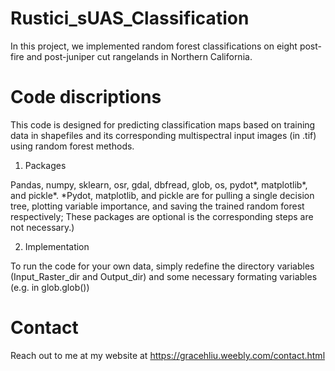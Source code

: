# Rustici_sUAS_Classification
In this project, we implemented random forest classifications on eight post-fire and post-juniper cut rangelands in Northern California. 

# Code discriptions
This code is designed for predicting classification maps based on training data in shapefiles and its corresponding multispectral input images (in .tif) using random forest methods.

1. Packages

Pandas, numpy, sklearn, osr, gdal, dbfread, glob, os, pydot*, matplotlib*, and pickle*.
*Pydot, matplotlib, and pickle are for pulling a single decision tree, plotting variable importance, and saving the trained random forest respectively; These packages are optional is the corresponding steps are not necessary.)

2. Implementation

To run the code for your own data, simply redefine the directory variables (Input_Raster_dir and Output_dir) and some necessary formating variables (e.g. in glob.glob())

# Contact
Reach out to me at my website at https://gracehliu.weebly.com/contact.html
